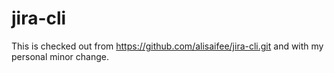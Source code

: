 # jira-cli
This is checked out from https://github.com/alisaifee/jira-cli.git and with my personal minor change.
